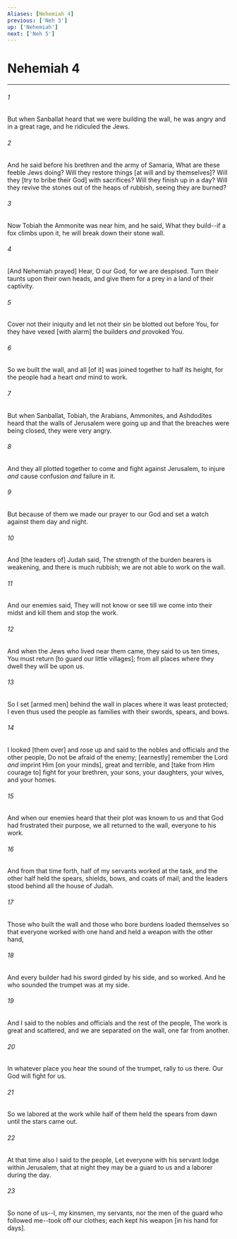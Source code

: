 ```yaml
---
Aliases: [Nehemiah 4]
previous: ['Neh 3']
up: ['Nehemiah']
next: ['Neh 5']
---
```

# Nehemiah 4

***














###### 1 






But when Sanballat heard that we were building the wall, he was angry and in a great rage, and he ridiculed the Jews. 













###### 2 






And he said before his brethren and the army of Samaria, What are these feeble Jews doing? Will they restore things [at will and by themselves]? Will they [try to bribe their God] with sacrifices? Will they finish up in a day? Will they revive the stones out of the heaps of rubbish, seeing they are burned? 













###### 3 






Now Tobiah the Ammonite was near him, and he said, What they build--if a fox climbs upon it, he will break down their stone wall. 













###### 4 






[And Nehemiah prayed] Hear, O our God, for we are despised. Turn their taunts upon their own heads, and give them for a prey in a land of their captivity. 













###### 5 






Cover not their iniquity and let not their sin be blotted out before You, for they have vexed [with alarm] the builders _and_ provoked You. 













###### 6 






So we built the wall, and all [of it] was joined together to half its height, for the people had a heart _and_ mind to work. 













###### 7 






But when Sanballat, Tobiah, the Arabians, Ammonites, and Ashdodites heard that the walls of Jerusalem were going up and that the breaches were being closed, they were very angry. 













###### 8 






And they all plotted together to come and fight against Jerusalem, to injure _and_ cause confusion _and_ failure in it. 













###### 9 






But because of them we made our prayer to our God and set a watch against them day and night. 













###### 10 






And [the leaders of] Judah said, The strength of the burden bearers is weakening, and there is much rubbish; we are not able to work on the wall. 













###### 11 






And our enemies said, They will not know or see till we come into their midst and kill them and stop the work. 













###### 12 






And when the Jews who lived near them came, they said to us ten times, You must return [to guard our little villages]; from all places where they dwell they will be upon us. 













###### 13 






So I set [armed men] behind the wall in places where it was least protected; I even thus used the people as families with their swords, spears, and bows. 













###### 14 






I looked [them over] and rose up and said to the nobles and officials and the other people, Do not be afraid of the enemy; [earnestly] remember the Lord _and_ imprint Him [on your minds], great and terrible, and [take from Him courage to] fight for your brethren, your sons, your daughters, your wives, and your homes. 













###### 15 






And when our enemies heard that their plot was known to us and that God had frustrated their purpose, we all returned to the wall, everyone to his work. 













###### 16 






And from that time forth, half of my servants worked at the task, and the other half held the spears, shields, bows, and coats of mail; and the leaders stood behind all the house of Judah. 













###### 17 






Those who built the wall and those who bore burdens loaded themselves so that everyone worked with one hand and held a weapon with the other hand, 













###### 18 






And every builder had his sword girded by his side, and so worked. And he who sounded the trumpet was at my side. 













###### 19 






And I said to the nobles and officials and the rest of the people, The work is great and scattered, and we are separated on the wall, one far from another. 













###### 20 






In whatever place you hear the sound of the trumpet, rally to us there. Our God will fight for us. 













###### 21 






So we labored at the work while half of them held the spears from dawn until the stars came out. 













###### 22 






At that time also I said to the people, Let everyone with his servant lodge within Jerusalem, that at night they may be a guard to us and a laborer during the day. 













###### 23 






So none of us--I, my kinsmen, my servants, nor the men of the guard who followed me--took off our clothes; each kept his weapon [in his hand for days].
